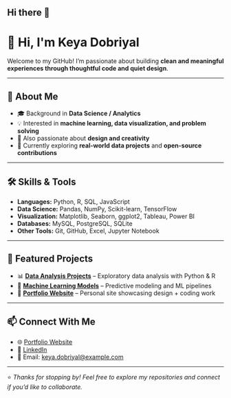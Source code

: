 ## Hi there 👋

# 👋 Hi, I'm Keya Dobriyal  

Welcome to my GitHub! I’m passionate about building **clean and meaningful experiences through thoughtful code and quiet design**.  

---

## 🚀 About Me  
- 🎓 Background in **Data Science / Analytics**  
- 💡 Interested in **machine learning, data visualization, and problem solving**  
- 🎨 Also passionate about **design and creativity**  
- 🌱 Currently exploring **real-world data projects** and **open-source contributions**  

---

## 🛠️ Skills & Tools  
- **Languages:** Python, R, SQL, JavaScript  
- **Data Science:** Pandas, NumPy, Scikit-learn, TensorFlow  
- **Visualization:** Matplotlib, Seaborn, ggplot2, Tableau, Power BI  
- **Databases:** MySQL, PostgreSQL, SQLite  
- **Other Tools:** Git, GitHub, Excel, Jupyter Notebook  

---

## 📂 Featured Projects  
- 📊 **[Data Analysis Projects](#)** – Exploratory data analysis with Python & R  
- 🤖 **[Machine Learning Models](#)** – Predictive modeling and ML pipelines  
- 🎨 **[Portfolio Website](#)** – Personal site showcasing design + coding work  

---

## 📫 Connect With Me  
- 🌐 [Portfolio Website](https://keyadobriyal.in)  
- 💼 [LinkedIn](https://www.linkedin.com/in/keyadobriyal)  
- 📧 Email: keya.dobriyal@example.com  

---

⭐️ *Thanks for stopping by! Feel free to explore my repositories and connect if you’d like to collaborate.*  
